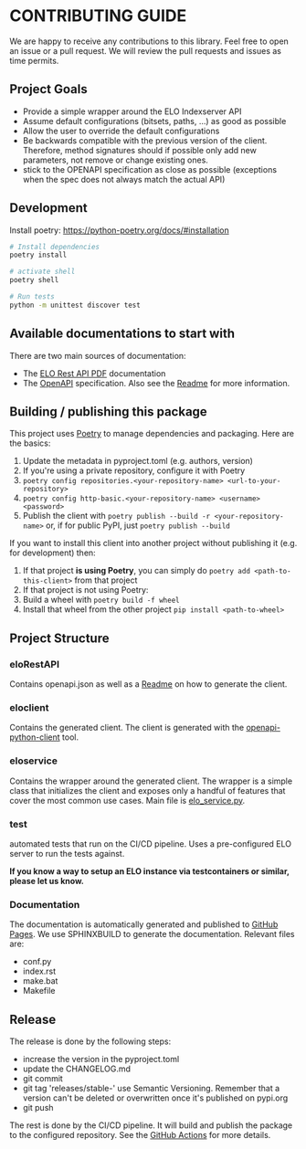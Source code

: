 # CONTRIBUTING GUIDE

We are happy to receive any contributions to this library. Feel free to open an issue or a pull request.
We will review the pull requests and issues as time permits. 



## Project Goals

* Provide a simple wrapper around the ELO Indexserver API
* Assume default configurations (bitsets, paths, ...) as good as possible
* Allow the user to override the default configurations
* Be backwards compatible with the previous version of the client. Therefore, method signatures should if possible only
  add new parameters, not remove or change existing ones.
* stick to the OPENAPI specification as close as possible (exceptions when the spec does not always match the actual
  API)

## Development

Install poetry: https://python-poetry.org/docs/#installation

```bash
# Install dependencies
poetry install

# activate shell
poetry shell

# Run tests
python -m unittest discover test
```

## Available documentations to start with

There are two main sources of documentation:
* The [ELO Rest API PDF](eloRestAPI/dev-programming_elo-rest-snapshot-16_5_24.pdf) documentation
* The [OpenAPI](eloRestAPI/openapi_v23.json) specification. Also see the [Readme](eloRestAPI/Readme.md) for more information.

## Building / publishing this package

This project uses [Poetry](https://python-poetry.org/) to manage dependencies and packaging. Here are the basics:

1. Update the metadata in pyproject.toml (e.g. authors, version)
1. If you're using a private repository, configure it with Poetry
1. `poetry config repositories.<your-repository-name> <url-to-your-repository>`
1. `poetry config http-basic.<your-repository-name> <username> <password>`
1. Publish the client with `poetry publish --build -r <your-repository-name>` or, if for public PyPI,
   just `poetry publish --build`

If you want to install this client into another project without publishing it (e.g. for development) then:

1. If that project **is using Poetry**, you can simply do `poetry add <path-to-this-client>` from that project
1. If that project is not using Poetry:
1. Build a wheel with `poetry build -f wheel`
1. Install that wheel from the other project `pip install <path-to-wheel>`

## Project Structure

### eloRestAPI

Contains openapi.json as well as a [Readme](eloRestAPI/Readme.md) on how to generate the client.

### eloclient

Contains the generated client. The client is generated with
the [openapi-python-client](https://github.com/openapi-generators/openapi-python-client) tool.

### eloservice

Contains the wrapper around the generated client.
The wrapper is a simple class that initializes the client and exposes only a handful of features that cover the most
common use cases. Main file is [elo_service.py](eloservice/elo_service.py).

### test

automated tests that run on the CI/CD pipeline. Uses a pre-configured ELO server to run the tests against.

**If you know a way to setup an ELO instance via testcontainers or similar, please let us know.**

### Documentation

The documentation is automatically generated and published
to [GitHub Pages](https://treskon.github.io/elo-indexserver-client/).
We use SPHINXBUILD to generate the documentation.
Relevant files are:

* conf.py
* index.rst
* make.bat
* Makefile

## Release

The release is done by the following steps:

* increase the version in the pyproject.toml
* update the CHANGELOG.md
* git commit
* git tag 'releases/stable-<version>' use Semantic Versioning. Remember that a version can't be deleted or overwritten
  once it's
  published on pypi.org
* git push

The rest is done by the CI/CD pipeline. It will build and publish the package to the configured repository.
See the [GitHub Actions](.github/workflows/release.yml) for more details.
